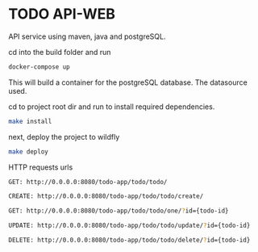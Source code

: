 
# TODO API-WEB

API service using maven, java and postgreSQL.

cd into the build folder and run

``` bash
docker-compose up
```

This will build a container for the postgreSQL database. The datasource used.

cd to project root dir and run to install required dependencies.

```bash
make install
```

next, deploy the project to wildfly

```bash
make deploy

```

HTTP requests urls

```bash
GET: http://0.0.0.0:8080/todo-app/todo/todo/

CREATE: http://0.0.0.0:8080/todo-app/todo/todo/create/

GET: http://0.0.0.0:8080/todo-app/todo/todo/one/?id={todo-id}

UPDATE: http://0.0.0.0:8080/todo-app/todo/todo/update/?id={todo-id}

DELETE: http://0.0.0.0:8080/todo-app/todo/todo/delete/?id={todo-id}
```
